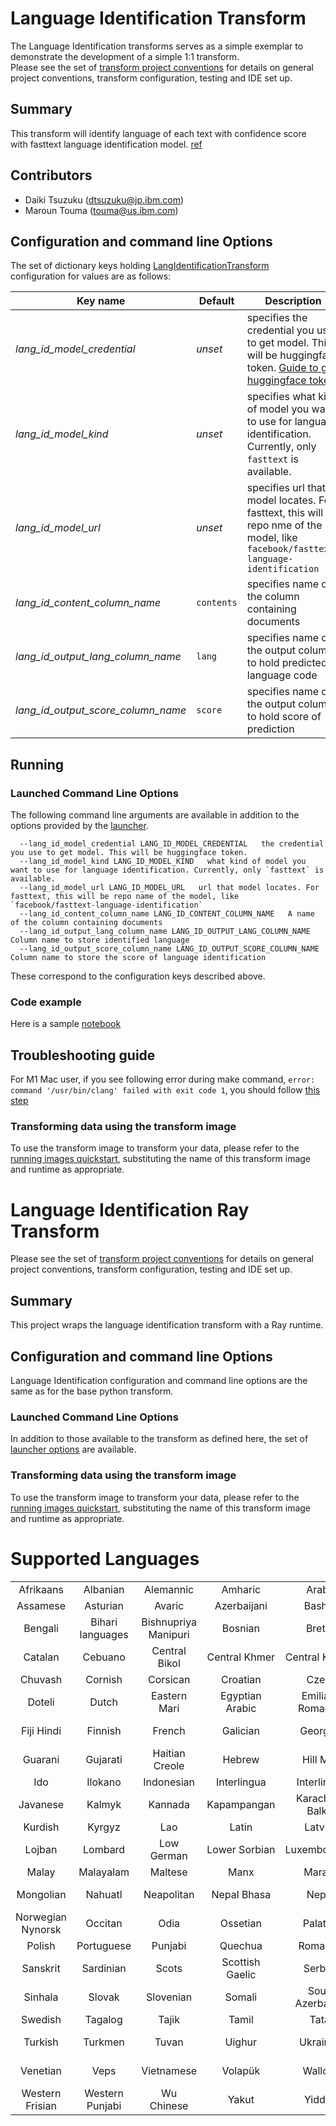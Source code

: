 # Language Identification Transform 
The Language Identification transforms serves as a simple exemplar to demonstrate the development
of a simple 1:1 transform.  
Please see the set of [transform project conventions](../../README.md#transform-project-conventions) for details on general project conventions, transform configuration, testing and IDE set up.

## Summary 
This transform will identify language of each text with confidence score with fasttext language identification model. [ref](https://huggingface.co/facebook/fasttext-language-identification)

## Contributors

- Daiki Tsuzuku (dtsuzuku@jp.ibm.com)
- Maroun Touma (touma@us.ibm.com)

## Configuration and command line Options

The set of dictionary keys holding [LangIdentificationTransform](dpk_lang_id/transform.py) 
configuration for values are as follows:

| Key name  | Default  | Description |
|------------|----------|--------------|
| _lang_id_model_credential_ | _unset_ | specifies the credential you use to get model. This will be huggingface token. [Guide to get huggingface token](https://huggingface.co/docs/hub/security-tokens) |
| _lang_id_model_kind_ | _unset_ | specifies what kind of model you want to use for language identification. Currently, only `fasttext` is available. |
| _lang_id_model_url_ | _unset_ |  specifies url that model locates. For fasttext, this will be repo nme of the model, like `facebook/fasttext-language-identification` |
| _lang_id_content_column_name_ | `contents` | specifies name of the column containing documents |
| _lang_id_output_lang_column_name_ | `lang` | specifies name of the output column to hold predicted language code |
| _lang_id_output_score_column_name_ | `score` | specifies name of the output column to hold score of prediction |

## Running

### Launched Command Line Options 
The following command line arguments are available in addition to 
the options provided by 
the [launcher](../../../data-processing-lib/doc/launcher-options.md).
```
  --lang_id_model_credential LANG_ID_MODEL_CREDENTIAL   the credential you use to get model. This will be huggingface token.
  --lang_id_model_kind LANG_ID_MODEL_KIND   what kind of model you want to use for language identification. Currently, only `fasttext` is available.
  --lang_id_model_url LANG_ID_MODEL_URL   url that model locates. For fasttext, this will be repo name of the model, like `facebook/fasttext-language-identification`
  --lang_id_content_column_name LANG_ID_CONTENT_COLUMN_NAME   A name of the column containing documents
  --lang_id_output_lang_column_name LANG_ID_OUTPUT_LANG_COLUMN_NAME   Column name to store identified language
  --lang_id_output_score_column_name LANG_ID_OUTPUT_SCORE_COLUMN_NAME   Column name to store the score of language identification
```
These correspond to the configuration keys described above.

### Code example
Here is a sample [notebook](lang_id.ipynb)

## Troubleshooting guide

For M1 Mac user, if you see following error during make command, `error: command '/usr/bin/clang' failed with exit code 1`, you should follow [this step](https://freeman.vc/notes/installing-fasttext-on-an-m1-mac)


### Transforming data using the transform image

To use the transform image to transform your data, please refer to the 
[running images quickstart](../../../doc/quick-start/run-transform-image.md),
substituting the name of this transform image and runtime as appropriate.



# Language Identification Ray Transform 
Please see the set of
[transform project conventions](../../README.md#transform-project-conventions)
for details on general project conventions, transform configuration,
testing and IDE set up.

## Summary 
This project wraps the language identification transform with a Ray runtime.

## Configuration and command line Options

Language Identification configuration and command line options are the same as for the base python transform. 

### Launched Command Line Options 
In addition to those available to the transform as defined here,
the set of 
[launcher options](../../../data-processing-lib/doc/launcher-options.md) are available.

### Transforming data using the transform image

To use the transform image to transform your data, please refer to the 
[running images quickstart](../../../doc/quick-start/run-transform-image.md),
substituting the name of this transform image and runtime as appropriate.

# Supported Languages
|                     |                     |                     |            |            |    |  |  |
| :-----------------: | :-----------------: | :-----------------: | :-----------------: | :-----------------: | :-----------------: | :-----------------: | :-----------------: |
|Afrikaans|Albanian|Alemannic|Amharic|Arabic|Aragonese|Armenian|Asaro'o
|Assamese|Asturian|Avaric|Azerbaijani|Bashkir|Basque|Bavarian|Belarusian
|Bengali|Bihari languages|Bishnupriya Manipuri|Bosnian|Breton|Bulgarian|Buriat|Burmese
|Catalan|Cebuano|Central Bikol|Central Khmer|Central Kurdish|Chavacano|Chechen|Chinese
|Chuvash|Cornish|Corsican|Croatian|Czech|Danish|Dimli|Divehi
|Doteli|Dutch|Eastern Mari|Egyptian Arabic|Emilian-Romagnol|English|Esperanto|Estonian
|Fiji Hindi|Finnish|French|Galician|Georgian|German|Goan Konkani|Greek
Guarani|Gujarati|Haitian Creole|Hebrew|Hill Mari|Hindi|Hungarian|Icelandic
Ido|Ilokano|Indonesian|Interlingua|Interlingue|Irish|Italian|Japanese
Javanese|Kalmyk|Kannada|Kapampangan|Karachay-Balkar|Kazakh|Komi|Korean
Kurdish|Kyrgyz|Lao|Latin|Latvian|Lezgian|Limburgish|Lithuanian
Lojban|Lombard|Low German|Lower Sorbian|Luxembourgish|Macedonian|Maithili|Malagasy
Malay|Malayalam|Maltese|Manx|Marathi|Mazandarani|Min|Mirandese
Mongolian|Nahuatl|Neapolitan|Nepal Bhasa|Nepali|Northern Frisian|Northern Luri|Norwegian
Norwegian Nynorsk|Occitan|Odia|Ossetian|Palatine|Pashto|Persian|Piedmontese
Polish|Portuguese|Punjabi|Quechua|Romanian|Romansh|Russian|Rusyn
Sanskrit|Sardinian|Scots|Scottish Gaelic|Serbian|Serbo-Croatian|Sicilian|Sindhi
Sinhala|Slovak|Slovenian|Somali|South Azerbaijani|Spanish|Sundanese|Swahili
Swedish|Tagalog|Tajik|Tamil|Tatar|Telugu|Thai|Tibetan
Turkish|Turkmen|Tuvan|Uighur|Ukrainian|Upper Sorbian|Urdu|Uzbek
Venetian|Veps|Vietnamese|Volapük|Walloon|Waray|Welsh|West Flemish
Western Frisian|Western Punjabi|Wu Chinese|Yakut|Yiddish|Yoruba|Yue
